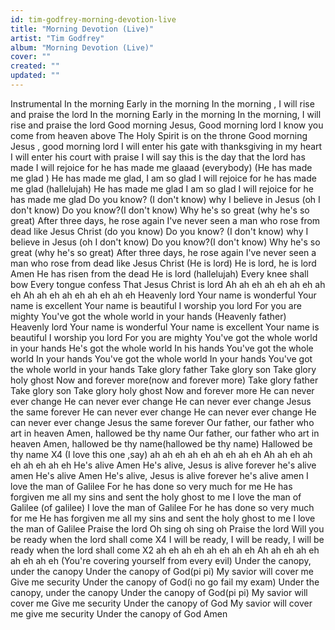 ```yaml
---
id: tim-godfrey-morning-devotion-live
title: "Morning Devotion (Live)"
artist: "Tim Godfrey"
album: "Morning Devotion (Live)"
cover: ""
created: ""
updated: ""
---
```


Instrumental
In the morning
Early in the morning
In the morning , I will rise  and praise  the lord
In the morning
Early in the morning
In the morning, I will rise and praise the lord
Good morning Jesus, Good morning lord
I know you come from heaven above
The Holy Spirit is on the throne
Good morning Jesus , good morning lord
I will enter his gate with thanksgiving in my heart
I will enter his court with praise
I will say this is the day that the lord has made
I will rejoice for he has made me glaaad (everybody)
(He has made me glad )
He has made me glad,
I am so glad
I will rejoice for he has made me glad (hallelujah)
He has made me glad
I am so glad
I will rejoice for he has made me glad
Do you know? (I don't know)
 why I believe in Jesus (oh I don't know)
Do you know?(I don't know)
Why he's so great (why he's so great)
After three days, he rose again
I've never seen a man who rose from dead like Jesus Christ (do you know)
Do you know? (I don't know)
 why I believe in Jesus (oh I don't know)
Do you know?(I don't know)
Why he's so great (why he's so great)
After three days, he rose again
I've never seen a man who rose from dead like Jesus Christ
(He is lord)
He is lord, he is lord Amen
He has risen from the dead
He is lord (hallelujah)
Every knee shall bow
Every tongue confess
That Jesus Christ is lord
Ah ah eh ah eh ah eh ah eh
Ah ah eh ah eh ah eh ah eh
Heavenly lord
Your name is wonderful
Your name is excellent
Your name is beautiful
I worship you lord
For you are mighty
You've got the whole world in your hands
(Heavenly father)
Heavenly lord
Your name is wonderful
Your name is excellent
Your name is beautiful
I worship you lord
For you are mighty
You've got the whole world in your hands
He's got the whole world
In his hands
You've got the whole world
In your hands
You've got the whole world
In your hands
You've got the whole world in your hands
Take glory father
Take glory son
Take glory holy ghost
Now and forever more(now and forever more)
Take glory father
Take glory son
Take glory holy ghost
Now and forever more
He can never ever change
He can never ever change
He can never ever change Jesus the same forever
He can never ever change
He can never ever change
He can never ever change Jesus the same forever
Our father, our father who art in heaven
Amen, hallowed be thy name
Our father, our father who art in heaven
Amen, hallowed be thy name(hallowed be thy name)
Hallowed be thy name X4
(I love this one ,say)
 ah ah eh ah eh ah eh ah eh
Ah ah eh ah eh ah eh ah eh
He's alive Amen
He's alive, Jesus is alive forever he's alive amen
He's alive Amen
He's alive, Jesus is alive forever he's alive amen
I love the man of Galilee
For he has done so very much for me
He has forgiven me all my sins and sent the holy ghost to me
I love the man of Galilee (of galilee)
I love the man of Galilee
For he has done so very much for me
He has forgiven me all my sins and sent the holy ghost to me
I love the man of Galilee
Praise the lord
Oh sing oh sing oh
Praise the lord
Will you be ready when the lord shall come X4
I will be ready, I will be ready, I will be ready when the lord shall come X2
ah eh ah eh ah eh ah eh
Ah ah eh ah eh ah eh ah eh
(You're covering yourself from every evil)
Under the canopy, under the canopy
Under the canopy of God(pi pi)
My savior will cover me
Give me security
Under the canopy of God(i no go fail my exam)
Under the canopy, under the canopy
Under the canopy of God(pi pi)
My savior will cover me
Give me security
Under the canopy of God
My savior will cover me
 give me security
Under the canopy of God
Amen